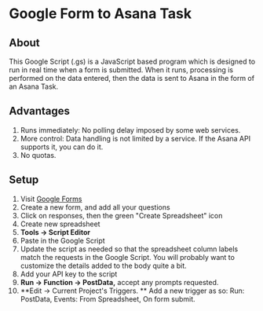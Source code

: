 # Google Form to Asana Task

## About

This Google Script (.gs) is a JavaScript based program which is designed to run in real time when a form is submitted.  When it runs, processing is performed on the data entered, then the data is sent to Asana in the form of an Asana Task.

## Advantages

1. Runs immediately: No polling delay imposed by some web services.
2. More control: Data handling is not limited by a service.  If the Asana API supports it, you can do it.
3. No quotas.

## Setup

1. Visit [Google Forms](https://docs.google.com/forms/u/0/)
2. Create a new form, and add all your questions
3. Click on responses, then the green &quot;Create Spreadsheet&quot; icon
4. Create new spreadsheet
5. **Tools -> Script Editor**
6. Paste in the Google Script
7. Update the script as needed so that the spreadsheet column labels match the requests in the Google Script.  You will probably want to customize the details added to the body quite a bit.
8. Add your API key to the script
9. **Run -> Function -> PostData,** accept any prompts requested.
10. **Edit -> Current Project&#39;s Triggers.  ** Add a new trigger as so:
Run: PostData, Events: From Spreadsheet, On form submit.
